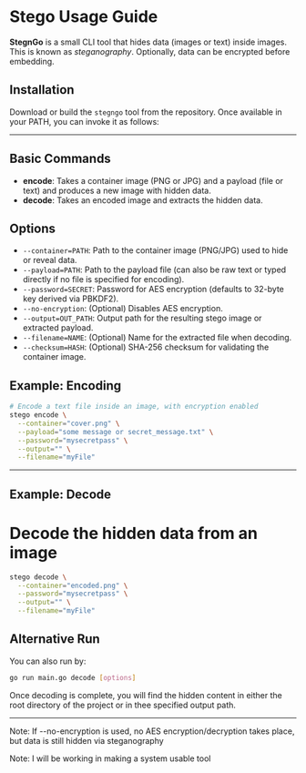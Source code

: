 # Stego Usage Guide

**StegnGo** is a small CLI tool that hides data (images or text) inside images. This is known as _steganography_. Optionally, data can be encrypted before embedding.

## Installation

Download or build the `stegngo` tool from the repository. Once available in your PATH, you can invoke it as follows:

---

## Basic Commands

- **encode**: Takes a container image (PNG or JPG) and a payload (file or text) and produces a new image with hidden data.
- **decode**: Takes an encoded image and extracts the hidden data.

## Options

- `--container=PATH`: Path to the container image (PNG/JPG) used to hide or reveal data.
- `--payload=PATH`: Path to the payload file (can also be raw text or typed directly if no file is specified for encoding).
- `--password=SECRET`: Password for AES encryption (defaults to 32-byte key derived via PBKDF2).
- `--no-encryption`: (Optional) Disables AES encryption.
- `--output=OUT_PATH`: Output path for the resulting stego image or extracted payload.
- `--filename=NAME`: (Optional) Name for the extracted file when decoding.
- `--checksum=HASH`: (Optional) SHA-256 checksum for validating the container image.

## Example: Encoding

```bash
# Encode a text file inside an image, with encryption enabled
stego encode \
  --container="cover.png" \
  --payload="some message or secret_message.txt" \
  --password="mysecretpass" \
  --output="" \
  --filename="myFile"
```
---
## Example: Decode
# Decode the hidden data from an image
```bash
stego decode \
  --container="encoded.png" \
  --password="mysecretpass" \
  --output="" \
  --filename="myFile"
```

## Alternative Run
  You can also run by:

  ```bash
  go run main.go decode [options]
  ```

Once decoding is complete, you will find the hidden content in either the root directory of the project or in thee specified output path.

---

Note: If --no-encryption is used, no AES encryption/decryption takes place, but data is still hidden via steganography

Note: I will be working in making a system usable tool